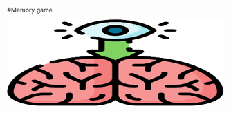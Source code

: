 ﻿#Memory game

<div style="display: flex;" align="center">
  <img style="display: inline-block; width: 500px; height: 200px;" src="https://github.com/FrankiNarvaez/memory-game/blob/main/Images/icon-memorama.png">
</div>
